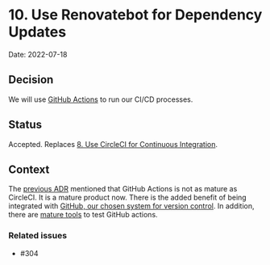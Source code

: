 # 10. Use Renovatebot for Dependency Updates

Date: 2022-07-18

## Decision

We will use [GitHub Actions](https://github.com/features/actions) to run our CI/CD processes. 

## Status

Accepted.  Replaces [8. Use CircleCI for Continuous Integration](./deprecated/008-use-circle-for-ci-cd.md).

## Context

The [previous ADR]((./deprecated/008-use-circle-for-ci-cd.md)) mentioned that GitHub Actions is not as mature as
CircleCI.  It is a mature product now.  There is the added benefit of being integrated with
[GitHub, our chosen system for version control](./003-use-github-for-version-control.md).  In addition, there are
[mature tools](https://github.com/nektos/act) to test GitHub actions.

### Related issues

- #304
